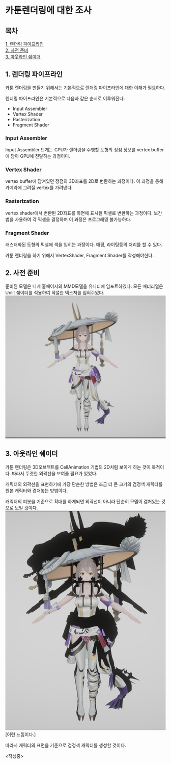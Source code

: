 # 카툰렌더링에 대한 조사

## 목차
[1. 렌더링 파이프라인](#1-렌더링-파이프라인)</br>
[2. 사전 준비](#2-사전-준비)</br>
[3. 아웃라인 쉐이더](#3-아웃라인-쉐이더)</br>


## 1. 렌더링 파이프라인
카툰 렌더링을 만들기 위해서는 기본적으로 렌더링 파이프라인에 대한 이해가 필요하다.

렌더링 파이프라인은 기본적으로 다음과 같은 순서로 이루워진다.
- Input Assembler
- Vertex Shader
- Rasterization
- Fragment Shader
### Input Assembler
Input Assembler 단계는 CPU가 렌더링을 수행할 도형의 정점 정보를 vertex buffer에 담아 GPU에 전달하는 과정이다.</br>
### Vertex Shader
vertex buffer에 담겨있던 정점의 3D좌표를 2D로 변환하는 과정이다.
이 과정을 통해 카메라에 그려질 vertex를 가려낸다.
### Rasterization
vertex shader에서 변환된 2D좌표를 화면에 표시될 픽셀로 변환하는 과정이다.
보간법을 사용하여 각 픽셀을 결정하며 이 과정은 프로그래밍 불가능하다.
### Fragment Shader
래스터화된 도형의 픽셀에 색을 입히는 과정이다.
매핑, 라이팅등의 처리를 할 수 있다.


카툰 렌더링을 하기 위해서 VertexShader, Fragment Shader를 작성해야한다.


## 2. 사전 준비

준비된 모델은 니케 홈페이지의 MMD모델을 유니티에 임포트하였다.
모든 매터리얼은 Unlit 쉐이더를 적용하여 적절한 텍스쳐를 입혀주었다.
![1.png](/Images/1.png)

## 3. 아웃라인 쉐이더
카툰 렌더링은 3D오브젝트를 CellAnimation 기법의 2D처럼 보이게 하는 것이 목적이다. 따라서 뚜렷한 외곽선을 보여줄 필요가 있었다.

캐릭터의 외곽선을 표현하기에 가장 단순한 방법은 조금 더 큰 크기의 검정색 캐릭터를 원본 캐릭터와 겹쳐놓는 방법이다.

캐릭터의 피봇을 기준으로 확대를 하게되면 외곽선이 아니라 단순히 모델이 겹쳐있는 것으로 보일 것이다.
![2.png](/Images/2.png)
[이런 느낌이다.]

따라서 캐릭터의 표면을 기준으로 검정색 캐릭터를 생성할 것이다.

<작성중>